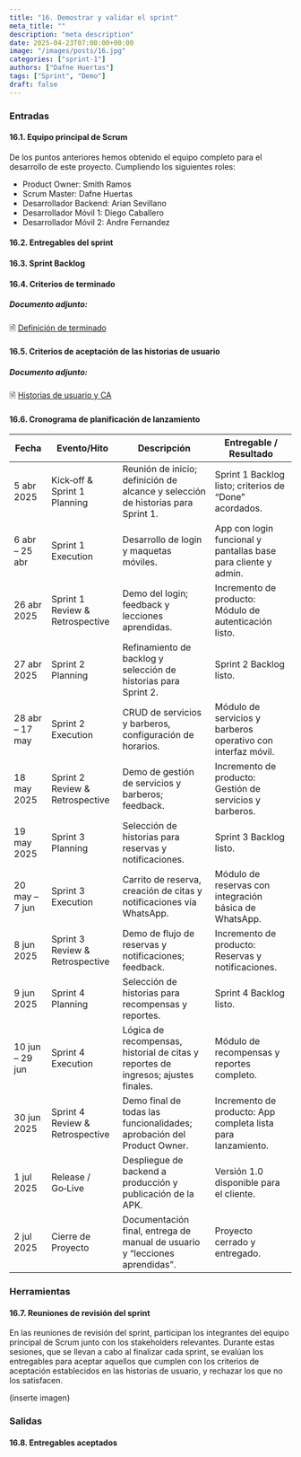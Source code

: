 ```yaml
---
title: "16. Demostrar y validar el sprint"
meta_title: ""
description: "meta description"
date: 2025-04-23T07:00:00+00:00
image: "/images/posts/16.jpg"
categories: ["sprint-1"]
authors: ["Dafne Huertas"]
tags: ["Sprint", "Demo"]
draft: false
---
```


### Entradas

#### 16.1. Equipo principal de Scrum
De los puntos anteriores hemos obtenido el equipo completo para el desarrollo de este proyecto. Cumpliendo los siguientes roles:

- Product Owner: Smith Ramos
- Scrum Master: Dafne Huertas
- Desarrollador Backend: Arian Sevillano
- Desarrollador Móvil 1: Diego Caballero
- Desarrollador Móvil 2: Andre Fernandez

#### 16.2. Entregables del sprint


#### 16.3. Sprint Backlog

#### 16.4. Criterios de terminado

##### **Documento adjunto:**
 🗎 [Definición de terminado](https://docs.google.com/document/d/1mdGNPzBg6cgSu1y2VKBdCyRJUwqpEDIJMbl5xZcTnuw/edit?tab=t.0)

#### 16.5. Criterios de aceptación de las historias de usuario

##### **Documento adjunto:**
 🗎 [Historias de usuario y CA](https://docs.google.com/document/d/1mdGNPzBg6cgSu1y2VKBdCyRJUwqpEDIJMbl5xZcTnuw/edit?tab=t.0)

#### 16.6. Cronograma de planificación de lanzamiento

| Fecha | Evento/Hito | Descripción | Entregable / Resultado |
| --- | --- | --- | --- |
| 5 abr 2025 | Kick‑off & Sprint 1 Planning | Reunión de inicio; definición de alcance y selección de historias para Sprint 1. | Sprint 1 Backlog listo; criterios de “Done” acordados. |
| 6 abr – 25 abr | Sprint 1 Execution | Desarrollo de login y maquetas móviles. | App con login funcional y pantallas base para cliente y admin. |
| 26 abr 2025 | Sprint 1 Review & Retrospective | Demo del login; feedback y lecciones aprendidas. | Incremento de producto: Módulo de autenticación listo. |
| 27 abr 2025 | Sprint 2 Planning | Refinamiento de backlog y selección de historias para Sprint 2. | Sprint 2 Backlog listo. |
| 28 abr – 17 may | Sprint 2 Execution | CRUD de servicios y barberos, configuración de horarios. | Módulo de servicios y barberos operativo con interfaz móvil. |
| 18 may 2025 | Sprint 2 Review & Retrospective | Demo de gestión de servicios y barberos; feedback. | Incremento de producto: Gestión de servicios y barberos. |
| 19 may 2025 | Sprint 3 Planning | Selección de historias para reservas y notificaciones. | Sprint 3 Backlog listo. |
| 20 may – 7 jun | Sprint 3 Execution | Carrito de reserva, creación de citas y notificaciones vía WhatsApp. | Módulo de reservas con integración básica de WhatsApp. |
| 8 jun 2025 | Sprint 3 Review & Retrospective | Demo de flujo de reservas y notificaciones; feedback. | Incremento de producto: Reservas y notificaciones. |
| 9 jun 2025 | Sprint 4 Planning | Selección de historias para recompensas y reportes. | Sprint 4 Backlog listo. |
| 10 jun – 29 jun | Sprint 4 Execution | Lógica de recompensas, historial de citas y reportes de ingresos; ajustes finales. | Módulo de recompensas y reportes completo. |
| 30 jun 2025 | Sprint 4 Review & Retrospective | Demo final de todas las funcionalidades; aprobación del Product Owner. | Incremento de producto: App completa lista para lanzamiento. |
| 1 jul 2025 | Release / Go‑Live | Despliegue de backend a producción y publicación de la APK. | Versión 1.0 disponible para el cliente. |
| 2 jul 2025 | Cierre de Proyecto | Documentación final, entrega de manual de usuario y “lecciones aprendidas”. | Proyecto cerrado y entregado. |

### Herramientas

#### 16.7. Reuniones de revisión del sprint
En las reuniones de revisión del sprint, participan los integrantes del equipo principal de Scrum junto con los stakeholders relevantes. Durante estas sesiones, que se llevan a cabo al finalizar cada sprint, se evalúan los entregables para aceptar aquellos que cumplen con los criterios de aceptación establecidos en las historias de usuario, y rechazar los que no los satisfacen.

(inserte imagen)


### Salidas

#### 16.8. Entregables aceptados
